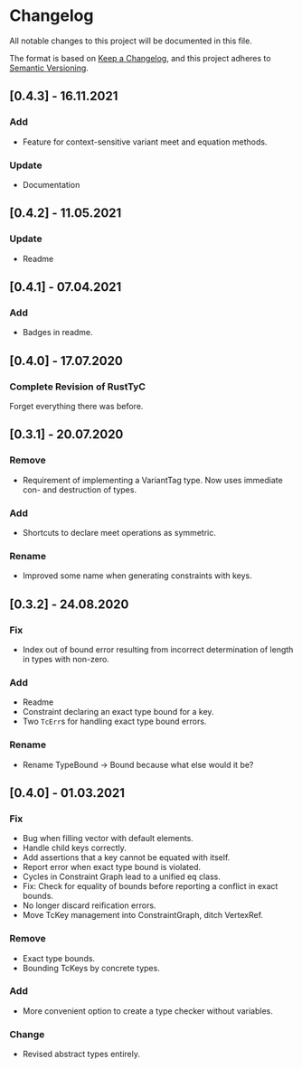 # Changelog

All notable changes to this project will be documented in this file.

The format is based on [Keep a Changelog](https://keepachangelog.com/en/1.0.0/),
and this project adheres to [Semantic Versioning](https://semver.org/spec/v2.0.0.html).

## [0.4.3] - 16.11.2021

### Add

* Feature for context-sensitive variant meet and equation methods.

### Update

* Documentation

## [0.4.2] - 11.05.2021

### Update

* Readme

## [0.4.1] - 07.04.2021

### Add

* Badges in readme.

## [0.4.0] - 17.07.2020

### Complete Revision of RustTyC

Forget everything there was before.

## [0.3.1] - 20.07.2020

### Remove

* Requirement of implementing a VariantTag type.  Now uses immediate con- and destruction of types.

### Add

* Shortcuts to declare meet operations as symmetric.

### Rename

* Improved some name when generating constraints with keys.

## [0.3.2] - 24.08.2020

### Fix

* Index out of bound error resulting from incorrect determination of length in types with non-zero.

### Add

* Readme
* Constraint declaring an exact type bound for a key.
* Two `TcErr`s for handling exact type bound errors.

### Rename

* Rename TypeBound -> Bound because what else would it be?

## [0.4.0] - 01.03.2021

### Fix

* Bug when filling vector with default elements.
* Handle child keys correctly.
* Add assertions that a key cannot be equated with itself.
* Report error when exact type bound is violated.
* Cycles in Constraint Graph lead to a unified eq class.
* Fix: Check for equality of bounds before reporting a conflict in exact bounds.
* No longer discard reification errors.
* Move TcKey management into ConstraintGraph, ditch VertexRef.

### Remove

* Exact type bounds.
* Bounding TcKeys by concrete types.

### Add

* More convenient option to create a type checker without variables. 

### Change

* Revised abstract types entirely.